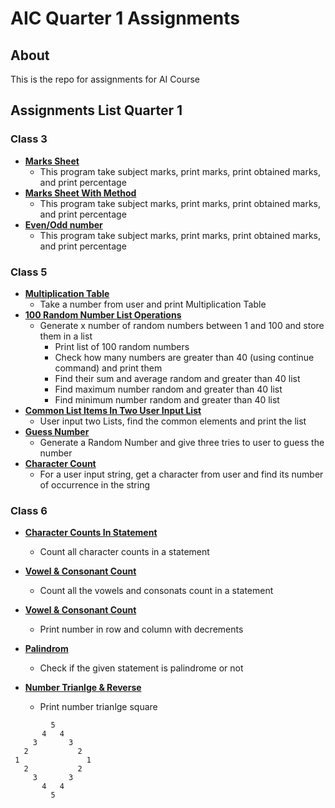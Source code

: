 # AIC Quarter 1 Assignments
## About
This is the repo for assignments for AI Course

## Assignments List Quarter 1

### Class 3

 - **[Marks Sheet](https://github.com/sadiqmalik/PIAIC/blob/main/AIC/Quarter1/Assignments/Lecture3_MarksheetAssignment.py)**
	 - This program take subject marks, print marks, print obtained marks, and print percentage
 - **[Marks Sheet With Method](https://github.com/sadiqmalik/PIAIC/blob/main/AIC/Quarter1/Assignments/Lecture3_MarksheetWithFunction.py)**
	 - This program take subject marks, print marks, print obtained marks, and print percentage
 - **[Even/Odd number](https://github.com/sadiqmalik/PIAIC/blob/main/AIC/Quarter1/Assignments/Lecture3_EvenOddNumber.py)**
	 - This program take subject marks, print marks, print obtained marks, and print percentage

### Class 5

 - **[Multiplication Table](https://github.com/sadiqmalik/PIAIC/blob/main/AIC/Quarter1/Assignments/Lecture5_PrintTable.py)**
	 - Take a number from user and print Multiplication Table
 - **[100 Random Number List Operations](https://github.com/sadiqmalik/PIAIC/blob/main/AIC/Quarter1/Assignments/Lecture5_RandomList100.py)**
	 - Generate x number of random numbers between 1 and 100 and store them in a list
		 - Print list of 100 random numbers
         - Check how many numbers are greater than 40 (using continue command) and print them
		 - Find their sum and average random and greater than 40 list
		 - Find maximum number random and greater than 40 list
		 - Find minimum number random and greater than 40 list
 - **[Common List Items In Two User Input List](https://github.com/sadiqmalik/PIAIC/blob/main/AIC/Quarter1/Assignments/Lecture5_TwoListUnion.py)**
	 - User input two Lists, find the common elements and print the list
 - **[Guess Number](https://github.com/sadiqmalik/PIAIC/blob/main/AIC/Quarter1/Assignments/Lecture5_GuessRandomNumber.py)**
	- Generate a Random Number and give three tries to user to guess the number
- **[Character Count](https://github.com/sadiqmalik/PIAIC/blob/main/AIC/Quarter1/Assignments/Lecture5_CharacterCount.py)**
	- For a user input string, get a character from user and find its number of occurrence in the string

### Class 6

 - **[Character Counts In Statement](https://github.com/sadiqmalik/PIAIC/blob/main/AIC/Quarter1/Assignments/Lecture6_StatementCharacterCount.py)**
	 - Count all character counts in a statement
 - **[Vowel & Consonant Count](https://github.com/sadiqmalik/PIAIC/blob/main/AIC/Quarter1/Assignments/Lecture6_VowelConsonantCount.py)**
	 - Count all the vowels and consonats count in a statement
 - **[Vowel & Consonant Count](https://github.com/sadiqmalik/PIAIC/blob/main/AIC/Quarter1/Assignments/Lecture6_RowColumnNumberSeries.py)**
	 - Print number in row and column with decrements
 - **[Palindrom](https://github.com/sadiqmalik/PIAIC/blob/main/AIC/Quarter1/Assignments/Lecture6_Palindrome.py)**
	 - Check if the given statement is palindrome or not

 - **[Number Trianlge & Reverse](https://github.com/sadiqmalik/PIAIC/blob/main/AIC/Quarter1/Assignments/Lecture6_RowColumnNumberSeriesSquare.py)**
	 - Print number trianlge square
```
         5
       4   4
     3       3
   2           2
 1               1
   2           2
     3       3
       4   4
         5
```